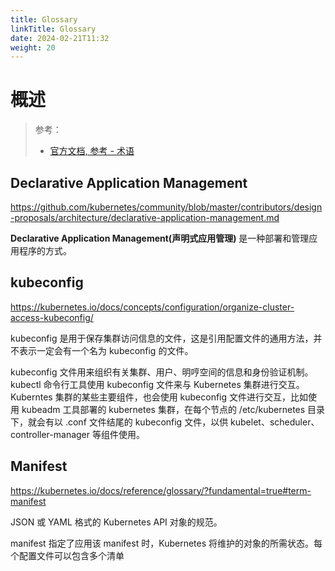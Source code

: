 ```yaml
---
title: Glossary
linkTitle: Glossary
date: 2024-02-21T11:32
weight: 20
---
```


# 概述

> 参考：
> 
> - [官方文档, 参考 - 术语](https://kubernetes.io/docs/reference/glossary/)

## Declarative Application Management

https://github.com/kubernetes/community/blob/master/contributors/design-proposals/architecture/declarative-application-management.md

**Declarative Application Management(声明式应用管理)** 是一种部署和管理应用程序的方式。

## kubeconfig

https://kubernetes.io/docs/concepts/configuration/organize-cluster-access-kubeconfig/

kubeconfig 是用于保存集群访问信息的文件，这是引用配置文件的通用方法，并不表示一定会有一个名为 kubeconfig 的文件。

kubeconfig 文件用来组织有关集群、用户、明哼空间的信息和身份验证机制。kubectl 命令行工具使用 kubeconfig 文件来与 Kubernetes 集群进行交互。Kuberntes 集群的某些主要组件，也会使用 kubeconfig 文件进行交互，比如使用 kubeadm 工具部署的 kubernetes 集群，在每个节点的 /etc/kubernetes 目录下，就会有以 .conf 文件结尾的 kubeconfig 文件，以供 kubelet、scheduler、controller-manager 等组件使用。

## Manifest

https://kubernetes.io/docs/reference/glossary/?fundamental=true#term-manifest

JSON 或 YAML 格式的 Kubernetes API 对象的规范。

manifest 指定了应用该 manifest 时，Kubernetes 将维护的对象的所需状态。每个配置文件可以包含多个清单
